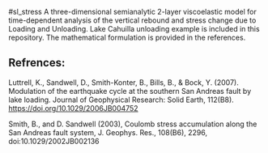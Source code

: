 #sl_stress
A three-dimensional semianalytic 2-layer viscoelastic model for time-dependent analysis of the vertical rebound and stress change due to Loading and Unloading. Lake Cahuilla unloading example is included in this repository. The mathematical formulation is provided in the references.

## Refrences:

Luttrell, K., Sandwell, D., Smith-Konter, B., Bills, B., & Bock, Y. (2007). Modulation of the earthquake cycle at the southern San Andreas fault by lake loading. Journal of Geophysical Research: Solid Earth, 112(B8). https://doi.org/10.1029/2006JB004752

Smith, B., and D. Sandwell (2003), Coulomb stress accumulation along the San Andreas fault system, J. Geophys. Res., 108(B6), 2296, doi:10.1029/2002JB002136

